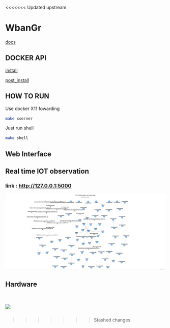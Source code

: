 <<<<<<< Updated upstream
# WbanGr

[docs](/docs)

## DOCKER API

[install](https://docs.docker.com/engine/install/)

[post_install](https://docs.docker.com/engine/install/linux-postinstall)

## HOW TO RUN
Use docker X11 fowarding 

```bash
make xserver
```

Just run shell
```bash
make shell
```

## Web Interface

## Real time IOT observation

### link : http://127.0.0.1:5000


![webui](./assets/web.png)

## Hardware

<a href="https://www.amazon.fr/NooElec-HackRF-Software-Adapter-Bundle/dp/B071FMH7T5?__mk_fr_FR=%C3%85M%C3%85%C5%BD%C3%95%C3%91&crid=3Q5JW77YRKL59&keywords=hackrf&qid=1672026578&sprefix=hackr%2Caps%2C80&sr=8-2-spons&sp_csd=d2lkZ2V0TmFtZT1zcF9hdGY&psc=1&linkCode=li3&tag=rftoolkit06-21&linkId=471d50721afe2c2f8c0a2651f1ba609c&language=fr_FR&ref_=as_li_ss_il" target="_blank"><img border="0" src="//ws-eu.amazon-adsystem.com/widgets/q?_encoding=UTF8&ASIN=B071FMH7T5&Format=_SL250_&ID=AsinImage&MarketPlace=FR&ServiceVersion=20070822&WS=1&tag=rftoolkit06-21&language=fr_FR" ></a><img src="https://ir-fr.amazon-adsystem.com/e/ir?t=rftoolkit06-21&language=fr_FR&l=li3&o=8&a=B071FMH7T5" width="1" height="1" border="0" alt="" style="border:none !important; margin:0px !important;" />
=======
>>>>>>> Stashed changes
